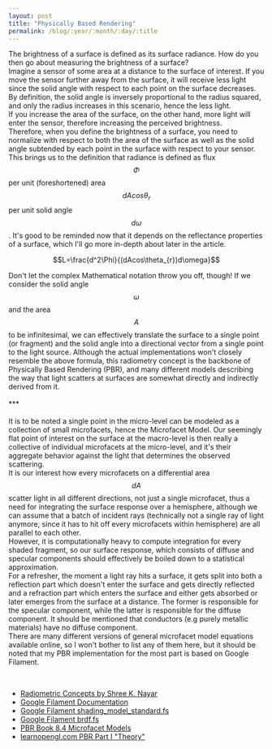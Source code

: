```yaml
---
layout: post
title: "Physically Based Rendering"
permalink: /blog/:year/:month/:day/:title
---
```


The brightness of a surface is defined as its surface radiance. How do you then go about measuring the brightness of a surface? <br>
Imagine a sensor of some area at a distance to the surface of interest. If you move the sensor further away from the surface, it will receive less light since the solid angle with respect to each point on the surface decreases. By definition, the solid angle is inversely proportional to the radius squared, and only the radius increases in this scenario, hence the less light. <br> 
If you increase the area of the surface, on the other hand, more light will enter the sensor, therefore increasing the perceived brightness.<br>
Therefore, when you define the brightness of a surface, you need to normalize with respect to both the area of the surface as well as the solid angle subtended by each point in the surface with respect to your sensor. <br>
This brings us to the definition that radiance is defined as flux $$\Phi$$ per unit (foreshortened) area $$dAcos\theta_{r}$$ per unit solid angle $$d\omega$$. It's good to be reminded now that it depends on the reflectance properties of a surface, which I'll go more in-depth about later in the article. <br>

$$L=\frac{d^2\Phi}{(dAcos\theta_{r})d\omega}$$

Don't let the complex Mathematical notation throw you off, though! If we consider the solid angle $$\omega$$ and the area $$A$$ to be infinitesimal, we can effectively translate the surface to a single point (or fragment) and the solid angle into a directional vector from a single point to the light source. Although the actual implementations won't closely resemble the above formula, this radiometry concept is the backbone of Physically Based Rendering (PBR), and many different models describing the way that light scatters at surfaces are somewhat directly and indirectly derived from it. <br>
<br>\*\*\*<br><br>
It is to be noted a single point in the micro-level can be modeled as a collection of small microfacets, hence the Microfacet Model. Our seemingly flat point of interest on the surface at the macro-level is then really a collective of individual microfacets at the micro-level, and it's their aggregate behavior against the light that determines the observed scattering. <br>
It is our interest how every microfacets on a differential area $$dA$$ scatter light in all different directions, not just a single microfacet, thus a need for integrating the surface response over a hemisphere, although we can assume that a batch of incident rays (technically not a single ray of light anymore, since it has to hit off every microfacets within hemisphere) are all parallel to each other. <br>
However, it is computationally heavy to compute integration for every shaded fragment, so our surface response, which consists of diffuse and specular components should effectively be boiled down to a statistical approximation. <br>
For a refresher, the moment a light ray hits a surface, it gets split into both a reflection part which doesn't enter the surface and gets directly reflected and a refraction part which enters the surface and either gets absorbed or later emerges from the surface at a distance. The former is responsible for the specular component, while the latter is responsible for the diffuse component. It should be mentioned that conductors (e.g purely metallic materials) have no diffuse component. <br>
There are many different versions of general microfacet model equations available online, so I won't bother to list any of them here, but it should be noted that my PBR implementation for the most part is based on Google Filament.<br>

<br>

- [Radiometric Concepts by Shree K. Nayar](https://youtu.be/tflz0loWhIY)
- [Google Filament Documentation](https://google.github.io/filament/Filament.html)
- [Google Filament shading_model_standard.fs](https://google.github.io/filament/Filament.html)
- [Google Filament brdf.fs](https://github.com/google/filament/blob/main/shaders/src/brdf.fs)
- [PBR Book 8.4 Microfacet Models](https://www.pbr-book.org/3ed-2018/Reflection_Models/Microfacet_Models)
- [learnopengl.com PBR Part I "Theory"](https://learnopengl.com/PBR/Theory)